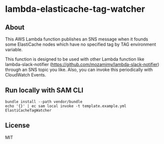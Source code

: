 # lambda-elasticache-tag-watcher

## About

This AWS Lambda function publishes an SNS message when it founds some ElastiCache nodes which have no specified tag by TAG environment variable.

This function is designed to be used with other Lambda function like lambda-slack-notifier (https://github.com/mozamimy/lambda-slack-notifier) through an SNS topic you like. Also, you can invoke this periodically with CloudWatch Events.

## Run locally with SAM CLI

```
bundle install --path vendor/bundle
echo '{}' | ec sam local invoke -t template.example.yml ElastiCacheTagWatcher
```

## License

MIT
